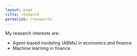 ```yaml
---
layout: page
title: research
permalink: /research/
---
```



My research interests are:

- Agent-based modeling (ABMs) in economics and finance
- Machine learning in finance